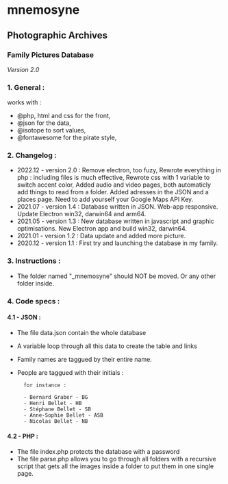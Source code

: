 # mnemosyne

## Photographic Archives
### Family Pictures Database

*Version 2.0*

### 1. General :

works with :
- @php, html and css for the front,
- @json for the data,
- @isotope to sort values,
- @fontawesome for the pirate style,

### 2. Changelog :

- 2022.12 - version 2.0 :
  	    Remove electron, too fuzy,
  	    Rewrote everything in php : including files is much effective,
  	    Rewrote css with 1 variable to switch accent color,
  	    Added audio and video pages, both automaticly add things to read from a folder.
  	    Added adresses in the JSON and a places page. Need to add yourself your Google Maps API Key.
- 2021.07 - version 1.4 : 
	    Database written in JSON.
	    Web-app responsive.
	    Update Electron win32, darwin64 and arm64.
- 2021.05 - version 1.3 :
    	New database written in javascript and graphic optimisations.
    	New Electron app and build win32, darwin64.
- 2021.01 - version 1.2 :
    	Data update and added more picture.
- 2020.12 - version 1.1 : 
    	First try and launching the database in my family.
    
### 3. Instructions :

- The folder named "_mnemosyne" should NOT be moved.
  Or any other folder inside.

### 4. Code specs :

#### 4.1 - JSON :

- The file data.json contain the whole database
- A variable loop through all this data to create the table and links
- Family names are taggued by their entire name.
- People are taggued with their initials :
       
        for instance :

        - Bernard Graber - BG
        - Henri Bellet - HB
        - Stéphane Bellet - SB
        - Anne-Sophie Bellet - ASB
        - Nicolas Bellet - NB

#### 4.2 - PHP :  

- The file index.php protects the database with a password
- The file parse.php allows you to go through all folders with a recursive script that gets all the images inside a folder to put them in one single page.
